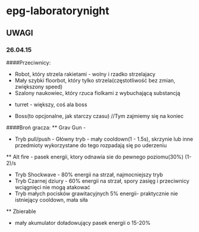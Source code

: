 # epg-laboratorynight
## UWAGI
### 26.04.15
####Przeciwnicy:
- Robot, który strzela rakietami - wolny i rzadko strzelajacy
- Mały szybki floorbot, który tylko strzela(częstotliwość bez zmian, zwiększony speed)
- Szalony naukowiec, który rzuca fiolkami z wybuchającą substancją

+ turret - większy, coś ala boss
- Boss(to opcjonalne, jak starczy czasu)			   //Tym zajmiemy się na koniec

####Broń gracza:
** Grav Gun - 
- Tryb pull/push - Główny tryb - mały cooldown(1 - 1.5s), skrzynie lub inne przedmioty wykorzystane do tego rozpadają się po uderzeniu

** Alt fire -  pasek energii, ktory odnawia sie do pewnego poziomu(30%) (1-2)/s
- Tryb Shockwave - 80% energii na strzał, najmocniejszy tryb
- Tryb Czarnej dziury - 60% energii na strzał, spory zasięg i przeciwnicy wciągnięci nie mogą atakować
- Tryb małych pocisków grawitacyjnych 5% energii- praktycznie nie istniejący cooldown, mała siła

** Zbierable
- mały akumulator doładowujący pasek energii o 15-20%
